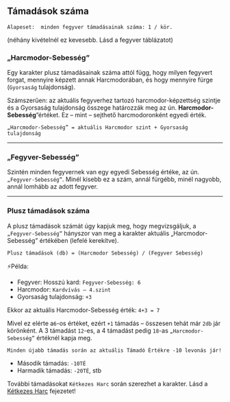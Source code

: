 ## Támadások száma

```
Alapeset:  minden fegyver támadásainak száma: 1 / kör.
```
(néhány kivételnél ez kevesebb. Lásd a fegyver táblázatot)
### „Harcmodor-Sebesség”

Egy karakter plusz támadásainak száma attól függ, hogy milyen fegyvert forgat, mennyire képzett annak Harcmodorában, és hogy mennyire fürge (`Gyorsaság` tulajdonság).

Számszerűen: az aktuális fegyverhez tartozó harcmodor-képzettség szintje és a Gyorsaság tulajdonság összege határozzák meg az ún. **Harcmodor-Sebesség**”értéket. Ez – mint – sejthető harcmodoronként egyedi érték.


```
„Harcmodor-Sebesség” = aktuális Harcmodor szint + Gyorsaság tulajdonság
```
  
  ---
### „Fegyver-Sebesség”

Szintén minden fegyvernek van egy egyedi Sebesség értéke, az ún. `„Fegyver-Sebesség”`. Minél kisebb ez a szám, annál fürgébb, minél nagyobb, annál lomhább az adott fegyver.

---
### Plusz támadások száma

A plusz támadások számát úgy kapjuk meg, hogy megvizsgáljuk, a `„Fegyver-Sebesség”` hányszor van meg a karakter aktuális „Harcmodor-Sebesség” értékében (lefelé kerekítve).

```
Plusz támadások (db) = (Harcmodor Sebesség) / (Fegyver Sebesség)
```

⚡Példa:

- Fegyver: Hosszú kard: `Fegyver-Sebesség: 6`
- Harcmodor: `Kardvívás – 4.szint`
- Gyorsaság tulajdonság: `+3`

Ekkor az aktuális Harcmodor-Sebesség érték:  `4+3 = 7`

Mivel ez elérte a`6`-os értéket, ezért `+1` támadás – összesen tehát már `2db` jár körönként. A 3 támadást `12`-es, a 4 támadást pedig `18`-as `„Harcmodor-Sebesség”` értéknél kapja meg.

```
Minden újabb támadás során az aktuális Támadó Értékre -10 levonás jár!
```

- Második támadás: `-10TÉ`
- Harmadik támadás: `-20TÉ`, stb

További támadásokat `Kétkezes Harc` során szerezhet a karakter. Lásd a [Kétkezes Harc](055_04_ketkezes_harc.md) fejezetet!

